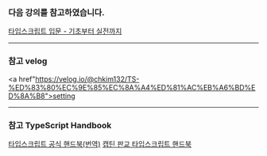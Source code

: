### 다음 강의를 참고하였습니다.

<a href = "https://inf.run/wUA9">타입스크립트 입문 - 기초부터 실전까지
</a>

---

### 참고 velog

<a href"https://velog.io/@chkim132/TS-%ED%83%80%EC%9E%85%EC%8A%A4%ED%81%AC%EB%A6%BD%ED%8A%B8">setting</a>

---

### 참고 TypeScript Handbook

<a href = "https://typescript-kr.github.io/">타입스크립트 공식 핸드북(번역)</a>
<a href = "https://joshua1988.github.io/ts/">캡틴 판교 타입스크립트 핸드북</a>
